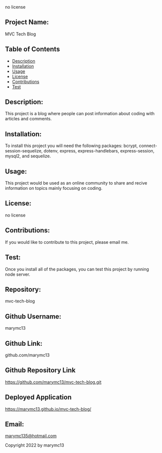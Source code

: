 
no license

## Project Name:
MVC Tech Blog

## Table of Contents
* [Description](#description)
* [Installation](#installation)
* [Usage](#usage)
* [License](#license)
* [Contributions](#contributions)
* [Test](#test)

## Description:
This project is a blog where people can post information about coding with articles and comments.

## Installation:
To install this project you will need the following packages: bcrypt, connect-session-sequelize, dotenv, express, express-handlebars, express-session, mysql2, and sequelize.

## Usage:
This project would be used as an online community to share and recive information on topics mainly focusing on coding.

## License:
no license

## Contributions:
If you would like to contribute to this project, please email me.

## Test:
Once you install all of the packages, you can test this project by running node server.

## Repository:
mvc-tech-blog

## Github Username:
marymc13

## Github Link:
github.com/marymc13

## Github Repository Link
https://github.com/marymc13/mvc-tech-blog.git

## Deployed Application
 https://marymc13.github.io/mvc-tech-blog/

## Email:
marymc135@hotmail.com

Copyright 2022 by marymc13
